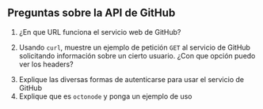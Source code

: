 ## Preguntas sobre la API de GitHub

1. ¿En que URL funciona el servicio web de GitHub?
<!--
%https://api.github.com
-->
2. Usando `curl`, muestre un ejemplo de petición `GET` al servicio de GitHub solicitando información sobre un cierto usuario. ¿Con que opción puedo ver los headers?
<!-- % Let's add the -i flag to include headers:
% curl -i https://api.github.com/users/defunkt
-->
3. Explique las diversas formas de autenticarse para usar el servicio de GitHub
4. Explique que es `octonode` y ponga un ejemplo de uso



